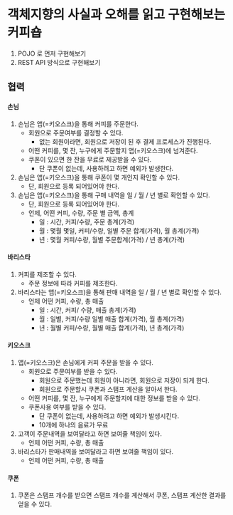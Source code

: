 # 객체지향의 사실과 오해를 읽고 구현해보는 커피숍
1. POJO 로 먼저 구현해보기
2. REST API 방식으로 구현해보기

## 협력

#### 손님
1. 손님은 앱(=키오스크)을 통해 커피를 주문한다.
    - 회원으로 주문여부를 결정할 수 있다.
      - 없는 회원이라면, 회원으로 저장이 된 후 결제 프로세스가 진행된다.
    - 어떤 커피를, 몇 잔, 누구에게 주문할지 앱(=키오스크)에 넘겨준다.
    - 쿠폰이 있으면 한 잔을 무료로 제공받을 수 있다.
      - 단 쿠폰이 없는데, 사용하려고 하면 예외가 발생한다.
2. 손님은 앱(=키오스크)을 통해 쿠폰이 몇 개인지 확인할 수 있다.
    - 단, 회원으로 등록 되어있어야 한다.
3. 손님은 앱(=키오스크)을 통해 구매 내역을 일 / 월 / 년 별로 확인할 수 있다. 
    - 단, 회원으로 등록 되어있어야 한다. 
    - 언제, 어떤 커피, 수량, 주문 별 금액, 총계
        - 일 : 시간, 커피/수량, 주문 총계(가격)
        - 월 : 몇월 몇일, 커피/수량, 일별 주문 합계(가격), 월 총계(가격)
        - 년 : 몇월 커피/수량, 월별 주문합계(가격) / 년 총계(가격)

#### 바리스타
1. 커피를 제조할 수 있다.
   - 주문 정보에 따라 커피를 제조한다.
2. 바리스타는 앱(=키오스크)을 통해 판매 내역을 일 / 월 / 년 별로 확인할 수 있다.
    - 언제 어떤 커피, 수량, 총 매출
        - 일 : 시간, 커피/ 수량, 매출 총계(가격)
        - 월 : 일별, 커피/수량 일별 매출 합계(가격), 월 총계(가격)
        - 년 : 월별 커피/수량, 월별 매출 합계(가격), 년 총계(가격)

#### 키오스크
1. 앱(=키오스크)은 손님에게 커피 주문을 받을 수 있다.
   - 회원으로 주문여부를 받을 수 있다.
     - 회원으로 주문했는데 회원이 아니라면, 회원으로 저장이 되게 한다.
     - 회원으로 주문할시 쿠폰과 스탬프 계산을 알아서 한다.
   - 어떤 커피를, 몇 잔, 누구에게 주문할지에 대한 정보를 받을 수 있다.
   - 쿠폰사용 여부를 받을 수 있다.
     - 단 쿠폰이 없는데, 사용하려고 하면 예외가 발생시킨다.
     - 10개에 하나의 음료가 무료
2. 고객이 주문내역을 보여달라고 하면 보여줄 책임이 있다.
   - 언제 어떤 커피, 수량, 총 매출
3. 바리스타가 판매내역을 보여달라고 하면 보여줄 책임이 있다.
   - 언제 어떤 커피, 수량, 총 매출

#### 쿠폰 
1. 쿠폰은 스탬프 개수를 받으면 스탬프 개수를 계산해서 쿠폰, 스탬프 계산한 결과를 얻을 수 있다.


